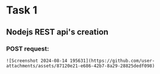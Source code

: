 # Task 1

## Nodejs REST api's creation

### POST request:
    ![Screenshot 2024-08-14 195631](https://github.com/user-attachments/assets/87120e21-e686-42b7-8a29-28825dedf098)
